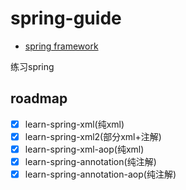# spring-guide
- [spring framework](https://docs.spring.io/spring-framework/reference/overview.html)

练习spring

## roadmap
- [x] learn-spring-xml(纯xml)
- [x] learn-spring-xml2(部分xml+注解)
- [x] learn-spring-xml-aop(纯xml)
- [x] learn-spring-annotation(纯注解)
- [x] learn-spring-annotation-aop(纯注解)